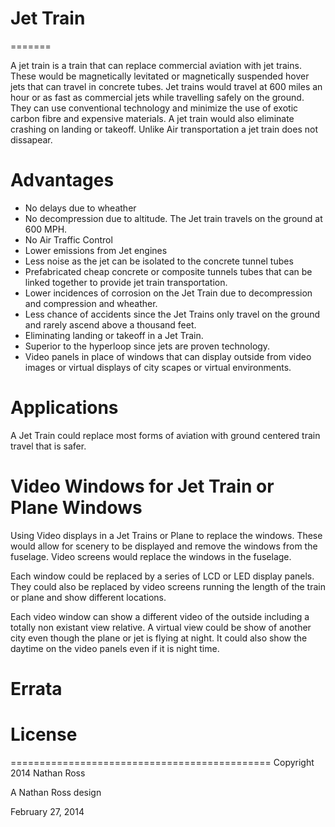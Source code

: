 # Jet Train
=======

A jet train is a train that can replace commercial aviation 
with jet trains. These would be magnetically levitated or magnetically suspended hover jets that can travel in concrete tubes.
Jet trains would travel at 600 miles an hour or as fast as commercial jets while travelling safely on the ground.
They can use conventional technology and minimize the use of exotic carbon fibre and expensive materials.
A jet train would also eliminate crashing on landing or takeoff.
Unlike Air transportation a jet train does not dissapear.
 

# Advantages
- No delays due to wheather
- No decompression due to altitude. The Jet train travels on the ground at 600 MPH.
- No Air Traffic Control
- Lower emissions from Jet engines
- Less noise as the jet can be isolated to the concrete tunnel tubes
- Prefabricated cheap concrete or composite tunnels tubes that can be linked together to provide jet train transportation.
- Lower incidences of corrosion on the Jet Train due to decompression and compression and wheather.
- Less chance of accidents since the Jet Trains only travel on the ground and rarely ascend above a thousand feet. 
- Eliminating landing or takeoff in a Jet Train.
- Superior to the hyperloop since jets are proven technology.
- Video panels in place of windows that can display outside from video images or virtual displays of city scapes or virtual environments.

# Applications 
A Jet Train could replace most forms of aviation with ground centered train travel that is safer.

# Video Windows for Jet Train or Plane Windows
Using Video displays in a Jet Trains or Plane to replace the windows. These would allow for 
scenery to be displayed and remove the windows from the fuselage. Video screens would replace 
the windows in the fuselage.

Each window could be replaced by a series of LCD or LED display panels. They could also be replaced by video
screens running the length of the train or plane and show different locations.

Each video window can show a different video of the outside including a totally non existant view relative. A virtual view
could be show of another city even though the plane or jet is flying at night. It could also show the daytime on the video panels even if it is night time.

# Errata

# License
=============================================
Copyright 2014 Nathan Ross  

A Nathan Ross design

February 27, 2014

